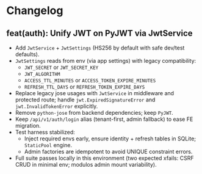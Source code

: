 # Changelog

## feat(auth): Unify JWT on PyJWT via JwtService

- Add `JwtService` + `JwtSettings` (HS256 by default with safe dev/test defaults).
- `JwtSettings` reads from env (via app settings) with legacy compatibility:
  - `JWT_SECRET` or `JWT_SECRET_KEY`
  - `JWT_ALGORITHM`
  - `ACCESS_TTL_MINUTES` or `ACCESS_TOKEN_EXPIRE_MINUTES`
  - `REFRESH_TTL_DAYS` or `REFRESH_TOKEN_EXPIRE_DAYS`
- Replace legacy jose usages with `JwtService` in middleware and protected route;
  handle `jwt.ExpiredSignatureError` and `jwt.InvalidTokenError` explicitly.
- Remove `python-jose` from backend dependencies; keep `PyJWT`.
- Keep `/api/v1/auth/login` alias (tenant-first, admin fallback) to ease FE migration.
- Test harness stabilized:
  - Inject required envs early, ensure identity + refresh tables in SQLite; `StaticPool` engine.
  - Admin factories are idempotent to avoid UNIQUE constraint errors.
- Full suite passes locally in this environment (two expected xfails: CSRF CRUD in minimal env; modulos admin mount variability).

